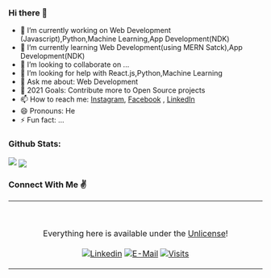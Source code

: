### Hi there 👋


- 🔭 I’m currently working on Web Development (Javascript),Python,Machine Learning,App Development(NDK)
- 🌱 I’m currently learning Web Development(using MERN Satck),App Development(NDK)
- 👯 I’m looking to collaborate on ...
- 🤔 I’m looking for help with React.js,Python,Machine Learning
- 💬 Ask me about: Web Development
- 🥅 2021 Goals: Contribute more to Open Source projects
- 📫 How to reach me: [Instagram](https://www.instagram.com/thehopeless420/), [Facebook](https://www.facebook.com/spandan.chakravarty/) , [LinkedIn](https://www.linkedin.com/in/spandan-chakravarty-88a1345a/)
- 😄 Pronouns: He
- ⚡ Fun fact: ...


### Github Stats:

<img src="https://github-readme-stats.vercel.app/api?username=spandan1460&&show_icons=true&title_color=ff005c&icon_color=ffe227&text_color=16c79a&bg_color=26001b">

<a href="https://github.com/spandan1460/github-readme-stats">
  <img align="center" src="https://github-readme-stats.vercel.app/api/top-langs/?username=spandan1460&layout=compact&show_icons=true&theme=chartreuse-dark" />
</a>


### Connect With Me ✌
<table width="100%"> 
  <tr>
  <td width="50%">

<br><p align="center">Everything here is available under the [Unlicense](https://choosealicense.com/licenses/unlicense/)!<br><br>
  [![Linkedin](https://img.shields.io/badge/linked-in-369?style=flat-square&logo=linkedin&logoColor=white&color=blue)](https://www.linkedin.com/in/spandan-chakravarty-88a1345a/)
  [![E-Mail](https://img.shields.io/badge/email-reveal-2a8?style=flat-square&logo=gmail&logoColor=white)](https://mailhide.io/e/404VIZkL)
  [![Visits](https://komarev.com/ghpvc/?username=novatorem&logo=GitHub&label=github%20visits&color=336699&logoColor=white&style=flat-square)](https://github.com/spandan1460)
</p>
  </td>
</table>
  
  
  
  
  


<!-- <a href="https://github.com/spandan1460/github-readme-stats">
  <img align="center" src="https://github-readme-stats.vercel.app/api?username=spandan1460&show_icons=true&theme=chartreuse-dark" />
</a> -->


<!-- 
[![Spandan's GitHub stats](https://github-readme-stats.vercel.app/api?username=spandan1460&show_icons=true&theme=tokyonight)](https://github.com/spandan1460/github-readme-stats)
[![Top Langs](https://github-readme-stats.vercel.app/api/top-langs/?username=spandan1460&layout=compact)](https://github.com/spandan1460/github-readme-stats) -->


